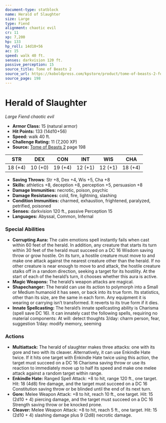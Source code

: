 ```yaml
---
document-type: statblock
name: Herald of Slaughter
size: Large
type: Fiend
alignment: chaotic evil
cr: 11
xp: 7,200
hp: 133
hp_roll: 14d10+56
ac: 15
speed: walk 40 ft.
senses: darkvision 120 ft. 
passive_perception: 15
source_title: Tome of Beasts 2
source_url: https://koboldpress.com/kpstore/product/tome-of-beasts-2-for-5th-edition
source_page: 198
---
```


# Herald of Slaughter

*Large* *Fiend* *chaotic evil*

- **Armor Class:** 15 (natural armor)
- **Hit Points:** 133 (14d10+56)
- **Speed:** walk 40 ft.
- **Challenge Rating:** 11 (7,200 XP)
- **Source:** [Tome of Beasts 2](https://koboldpress.com/kpstore/product/tome-of-beasts-2-for-5th-edition) page 198

| STR | DEX | CON | INT | WIS | CHA |
| --- | --- | --- | --- | --- | --- |
| 18 (+4) | 10 (+0) | 19 (+4) | 12 (+1) | 12 (+1) | 18 (+4) |

- **Saving Throws**: Str +8, Dex +4, Wis +5, Cha +8
- **Skills:** athletics +8, deception +8, perception +5, persuasion +8
- **Damage Immunities:** necrotic, poison, psychic
- **Damage Resistances:** cold, fire, lightning, slashing
- **Condition Immunities:** charmed, exhaustion, frightened, paralyzed, petrified, poisoned
- **Senses:** darkvision 120 ft., passive Perception 15
- **Languages:** Abyssal, Common, Infernal

### Special Abilities

- **Corrupting Aura:** The calm emotions spell instantly fails when cast within 60 feet of the herald. In addition, any creature that starts its turn within 30 feet of the herald must succeed on a DC 16 Wisdom saving throw or grow hostile. On its turn, a hostile creature must move to and make one attack against the nearest creature other than the herald. If no other creature is near enough to move to and attack, the hostile creature stalks off in a random direction, seeking a target for its hostility. At the start of each of the herald’s turn, it chooses whether this aura is active.
- **Magic Weapons:** The herald’s weapon attacks are magical.
- **Shapechanger:** The herald can use its action to polymorph into a Small or Medium humanoid it has seen, or back into its true form. Its statistics, other than its size, are the same in each form. Any equipment it is wearing or carrying isn’t transformed. It reverts to its true form if it dies.
- **Innate Spellcasting:** The herald’s innate spellcasting ability is Charisma (spell save DC 16). It can innately cast the following spells, requiring no material components:
At will: detect thoughts
3/day: charm person, fear, suggestion
1/day: modify memory, seeming

### Actions

- **Multiattack:** The herald of slaughter makes three attacks: one with its gore and two with its cleaver. Alternatively, it can use Enkindle Hate twice. If it hits one target with Enkindle Hate twice using this action, the target must succeed on a DC 16 Charisma saving throw or use its reaction to immediately move up to half its speed and make one melee attack against a random target within range.
- **Enkindle Hate:** Ranged Spell Attack: +8 to hit, range 120 ft., one target. Hit: 18 (4d8) fire damage, and the target must succeed on a DC 16 Constitution saving throw or be blinded until the end of its next turn.
- **Gore:** Melee Weapon Attack: +8 to hit, reach 10 ft., one target. Hit: 15 (2d10 + 4) piercing damage, and the target must succeed on a DC 16 Strength saving throw or be knocked prone.
- **Cleaver:** Melee Weapon Attack: +8 to hit, reach 5 ft., one target. Hit: 15 (2d10 + 4) slashing damage plus 9 (2d8) necrotic damage.
